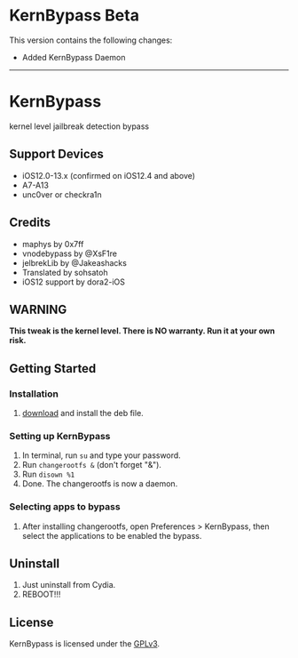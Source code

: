# KernBypass Beta
This version contains the following changes:
-  Added KernBypass Daemon

--------------------

# KernBypass
kernel level jailbreak detection bypass

## Support Devices
- iOS12.0-13.x (confirmed on iOS12.4 and above)
- A7-A13
- unc0ver or checkra1n

## Credits
- maphys by 0x7ff
- vnodebypass by @XsF1re
- jelbrekLib by @Jakeashacks
- Translated by sohsatoh
- iOS12 support by dora2-iOS


## WARNING
**This tweak is the kernel level. There is NO warranty. Run it at your own risk.**

## Getting Started
### Installation
1. [download](https://github.com/akusio/KernBypass-Public/releases/download/0.0.1/jp.akusio.kernbypass_0.0.1_iphoneos-arm.deb) and install the deb file.
### Setting up KernBypass
1. In terminal, run `su` and type your password.
2. Run `changerootfs &` (don't forget "&").
3. Run `disown %1`
4. Done. The changerootfs is now a daemon.

### Selecting apps to bypass
1. After installing changerootfs, open Preferences > KernBypass, then select the applications to be enabled the bypass.

## Uninstall
1. Just uninstall from Cydia.
2. REBOOT!!!

## License
KernBypass is licensed under the [GPLv3](LICENSE).

